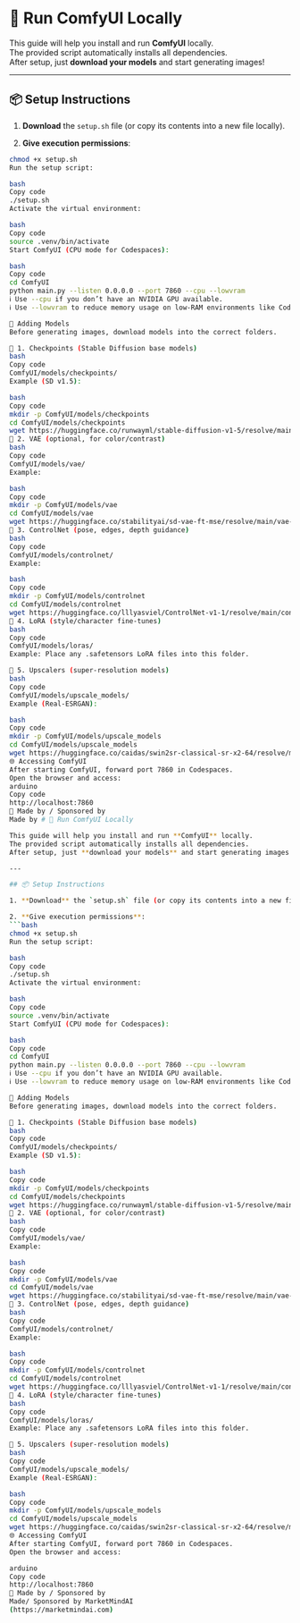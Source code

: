 # 🚀 Run ComfyUI Locally

This guide will help you install and run **ComfyUI** locally.  
The provided script automatically installs all dependencies.  
After setup, just **download your models** and start generating images!  

---

## 📦 Setup Instructions

1. **Download** the `setup.sh` file (or copy its contents into a new file locally).  

2. **Give execution permissions**:  
```bash
chmod +x setup.sh
Run the setup script:

bash
Copy code
./setup.sh
Activate the virtual environment:

bash
Copy code
source .venv/bin/activate
Start ComfyUI (CPU mode for Codespaces):

bash
Copy code
cd ComfyUI
python main.py --listen 0.0.0.0 --port 7860 --cpu --lowvram
ℹ️ Use --cpu if you don’t have an NVIDIA GPU available.
ℹ️ Use --lowvram to reduce memory usage on low-RAM environments like Codespaces.

📂 Adding Models
Before generating images, download models into the correct folders.

🔹 1. Checkpoints (Stable Diffusion base models)
bash
Copy code
ComfyUI/models/checkpoints/
Example (SD v1.5):

bash
Copy code
mkdir -p ComfyUI/models/checkpoints
cd ComfyUI/models/checkpoints
wget https://huggingface.co/runwayml/stable-diffusion-v1-5/resolve/main/v1-5-pruned-emaonly.safetensors
🔹 2. VAE (optional, for color/contrast)
bash
Copy code
ComfyUI/models/vae/
Example:

bash
Copy code
mkdir -p ComfyUI/models/vae
cd ComfyUI/models/vae
wget https://huggingface.co/stabilityai/sd-vae-ft-mse/resolve/main/vae-ft-mse-840000-ema-pruned.safetensors
🔹 3. ControlNet (pose, edges, depth guidance)
bash
Copy code
ComfyUI/models/controlnet/
Example:

bash
Copy code
mkdir -p ComfyUI/models/controlnet
cd ComfyUI/models/controlnet
wget https://huggingface.co/lllyasviel/ControlNet-v1-1/resolve/main/control_v11p_sd15_canny.pth
🔹 4. LoRA (style/character fine-tunes)
bash
Copy code
ComfyUI/models/loras/
Example: Place any .safetensors LoRA files into this folder.

🔹 5. Upscalers (super-resolution models)
bash
Copy code
ComfyUI/models/upscale_models/
Example (Real-ESRGAN):

bash
Copy code
mkdir -p ComfyUI/models/upscale_models
cd ComfyUI/models/upscale_models
wget https://huggingface.co/caidas/swin2sr-classical-sr-x2-64/resolve/main/model.safetensors
🌐 Accessing ComfyUI
After starting ComfyUI, forward port 7860 in Codespaces.
Open the browser and access:
arduino
Copy code
http://localhost:7860
🔗 Made by / Sponsored by
Made by # 🚀 Run ComfyUI Locally

This guide will help you install and run **ComfyUI** locally.  
The provided script automatically installs all dependencies.  
After setup, just **download your models** and start generating images!  

---

## 📦 Setup Instructions

1. **Download** the `setup.sh` file (or copy its contents into a new file locally).  

2. **Give execution permissions**:  
```bash
chmod +x setup.sh
Run the setup script:

bash
Copy code
./setup.sh
Activate the virtual environment:

bash
Copy code
source .venv/bin/activate
Start ComfyUI (CPU mode for Codespaces):

bash
Copy code
cd ComfyUI
python main.py --listen 0.0.0.0 --port 7860 --cpu --lowvram
ℹ️ Use --cpu if you don’t have an NVIDIA GPU available.
ℹ️ Use --lowvram to reduce memory usage on low-RAM environments like Codespaces.

📂 Adding Models
Before generating images, download models into the correct folders.

🔹 1. Checkpoints (Stable Diffusion base models)
bash
Copy code
ComfyUI/models/checkpoints/
Example (SD v1.5):

bash
Copy code
mkdir -p ComfyUI/models/checkpoints
cd ComfyUI/models/checkpoints
wget https://huggingface.co/runwayml/stable-diffusion-v1-5/resolve/main/v1-5-pruned-emaonly.safetensors
🔹 2. VAE (optional, for color/contrast)
bash
Copy code
ComfyUI/models/vae/
Example:

bash
Copy code
mkdir -p ComfyUI/models/vae
cd ComfyUI/models/vae
wget https://huggingface.co/stabilityai/sd-vae-ft-mse/resolve/main/vae-ft-mse-840000-ema-pruned.safetensors
🔹 3. ControlNet (pose, edges, depth guidance)
bash
Copy code
ComfyUI/models/controlnet/
Example:

bash
Copy code
mkdir -p ComfyUI/models/controlnet
cd ComfyUI/models/controlnet
wget https://huggingface.co/lllyasviel/ControlNet-v1-1/resolve/main/control_v11p_sd15_canny.pth
🔹 4. LoRA (style/character fine-tunes)
bash
Copy code
ComfyUI/models/loras/
Example: Place any .safetensors LoRA files into this folder.

🔹 5. Upscalers (super-resolution models)
bash
Copy code
ComfyUI/models/upscale_models/
Example (Real-ESRGAN):

bash
Copy code
mkdir -p ComfyUI/models/upscale_models
cd ComfyUI/models/upscale_models
wget https://huggingface.co/caidas/swin2sr-classical-sr-x2-64/resolve/main/model.safetensors
🌐 Accessing ComfyUI
After starting ComfyUI, forward port 7860 in Codespaces.
Open the browser and access:

arduino
Copy code
http://localhost:7860
🔗 Made by / Sponsored by
Made/ Sponsored by MarketMindAI
(https://marketmindai.com)
